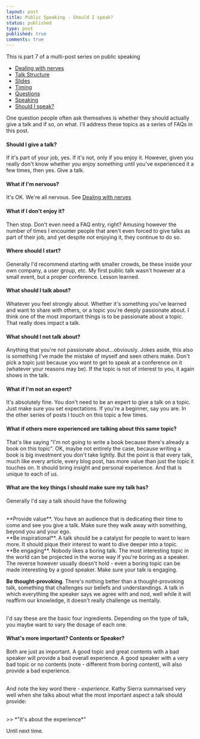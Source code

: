 ```yaml
---
layout: post
title: Public Speaking - Should I speak?
status: published
type: post
published: true
comments: true   
---
```


This is part 7 of a multi-post series on public speaking

* [Dealing with nerves](/2018/08/15/public-speaking-dealing-with-nerves)
* [Talk Structure](/2018/08/19/public-speaking-talk-structure)
* [Slides](/2018/08/21/public-speaking-slides)
* [Timing](/2018/08/23/public-speaking-timing)
* [Questions](/2018/08/24/public-speaking-questions)
* [Speaking](/2018/08/26/public-speaking-speaking)
* [Should I speak?](/2018/09/04/public-speaking-should-i-speak)


One question people often ask themselves is whether they should actually give a talk and if so, on what. I'll address these topics as a series of FAQs in this post.

#### Should I give a talk? 

If it's part of your job, yes. If it's not, only if you enjoy it. However, given you really don't know whether you enjoy something until you've experienced it a few times, then yes. Give a talk.

#### What if I'm nervous?

It's OK. We're all nervous. See [Dealing with nerves](/2018/08/15/public-speaking-dealing-with-nerves)

#### What if I don't enjoy it?

Then stop. Don't even need a FAQ entry, right? Amusing however the number of times I encounter people that aren't even forced to give talks as part of their job, and yet despite not enjoying it, they continue to do so. 

#### Where should I start?

Generally I'd recommend starting with smaller crowds, be these inside your own company, a user group, etc. My first public talk wasn't however at a small event, but a proper conference. Lesson learned. 

#### What should I talk about? 

Whatever you feel strongly about. Whether it's something you've learned and want to share with others, or a topic you're deeply passionate about. I think one of the most important things is to be passionate about a topic. That really does impact a talk. 


#### What should I not talk about? 

Anything that you're not passionate about...obviously. Jokes aside, this also is something I've made the mistake of myself and seen others make. Don't pick a topic just because you want to get to speak at a conference on it (whatever your reasons may be). If the topic is not of interest to you, it again shows in the talk. 

#### What if I'm not an expert?

It's absolutely fine. You don't need to be an expert to give a talk on a topic. Just make sure you set expectations. If you're a beginner, say you are. In the other series of posts I touch on this topic a few times. 

#### What if others more experienced are talking about this same topic?

That's like saying "I'm not going to write a book because there's already a book on this topic". OK, maybe not entirely the case, because writing a book is big investment you don't take lightly. But the point is that every talk, much like every article, every blog post, has more value than just the topic it touches on. It should bring insight and personal experience. And that is unique to each of us. 

#### What are the key things I should make sure my talk has?

Generally I'd say a talk should have the following

<br/>
**Provide value**. You have an audience that is dedicating their time to come and see you give a talk. Make sure they walk away with something, beyond you and your ego. 

<br/>
**Be inspirational**. A talk should be a catalyst for people to want to learn more. It should pique their interest to want to dive deeper into a topic. 

<br/>
**Be engaging**. Nobody likes a boring talk. The most interesting topic in the world can be projected in the worse way if you're boring as a speaker. The reverse however usually doesn't hold - even a boring topic can be made interesting by a good speaker. Make sure your talk is engaging. 

**Be thought-provoking**. There's nothing better than a thought-provoking talk, something that challenges our beliefs and understandings. A talk in which everything the speaker says we agree with and nod, well while it will reaffirm our knowledge, it doesn't really challenge us mentally. 


<br/>
I'd say these are the basic four ingredients. Depending on the type of talk, you maybe want to vary the dosage of each one. 

#### What's more important? Contents or Speaker?

Both are just as important. A good topic and great contents with a bad speaker will provide a bad overall experience. A good speaker with a very bad topic or no contents (note - different from boring content), will also provide a bad experience. 

<br/>And note the key word there - *experience*. Kathy Sierra summarised very well when she talks about what the most important aspect a talk should provide:

<br/>
>> *"It's about the experience*"
<br/>


Until next time.




